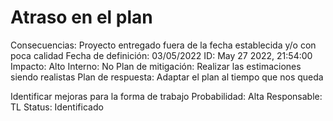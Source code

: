 # Atraso en el plan

Consecuencias: Proyecto entregado fuera de la fecha establecida y/o con poca calidad
Fecha de definición: 03/05/2022
ID: May 27 2022, 21:54:00
Impacto: Alto
Interno: No
Plan de mitigación: Realizar las estimaciones siendo realistas
Plan de respuesta: Adaptar el plan al tiempo que nos queda 

Identificar mejoras para la forma de trabajo
Probabilidad: Alta
Responsable: TL
Status: Identificado